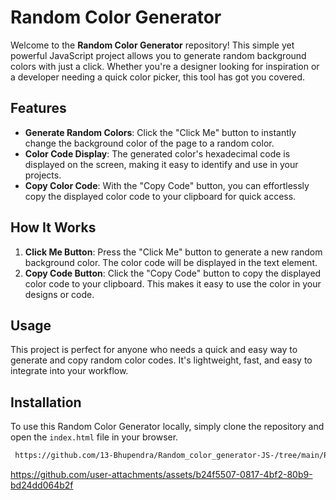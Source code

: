  

# Random Color Generator

Welcome to the **Random Color Generator** repository! This simple yet powerful JavaScript project allows you to generate random background colors with just a click. Whether you're a designer looking for inspiration or a developer needing a quick color picker, this tool has got you covered.

## Features

- **Generate Random Colors**: Click the "Click Me" button to instantly change the background color of the page to a random color.
- **Color Code Display**: The generated color's hexadecimal code is displayed on the screen, making it easy to identify and use in your projects.
- **Copy Color Code**: With the "Copy Code" button, you can effortlessly copy the displayed color code to your clipboard for quick access.

## How It Works

1. **Click Me Button**: Press the "Click Me" button to generate a new random background color. The color code will be displayed in the text element.
2. **Copy Code Button**: Click the "Copy Code" button to copy the displayed color code to your clipboard. This makes it easy to use the color in your designs or code.

## Usage

This project is perfect for anyone who needs a quick and easy way to generate and copy random color codes. It's lightweight, fast, and easy to integrate into your workflow.

## Installation

To use this Random Color Generator locally, simply clone the repository and open the `index.html` file in your browser.

```bash
 https://github.com/13-Bhupendra/Random_color_generator-JS-/tree/main/Random_color_generator
```
 

https://github.com/user-attachments/assets/b24f5507-0817-4bf2-80b9-bd24dd064b2f

